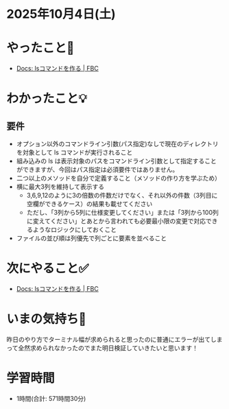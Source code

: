 # 2025年10月4日(土)

# やったこと📝

- [Docs: lsコマンドを作る \| FBC](https://bootcamp.fjord.jp/pages/ls-command#requirements)

# わかったこと💡
## 要件
- オプション以外のコマンドライン引数(パス指定)なしで現在のディレクトリを対象として ls コマンドが実行されること
- 組み込みの ls は表示対象のパスをコマンドライン引数として指定することができますが、今回はパス指定は必須要件ではありません。
- 二つ以上のメソッドを自分で定義すること（メソッドの作り方を学ぶため）
- 横に最大3列を維持して表示する
  - 3,6,9,12のように3の倍数の件数だけでなく、それ以外の件数（3列目に空欄ができるケース）の結果も載せてください
  - ただし、「3列から5列に仕様変更してください」または「3列から100列に変えてください」とあとから言われても必要最小限の変更で対応できるようなロジックにしておくこと
- ファイルの並び順は列優先で列ごとに要素を並べること

# 次にやること✅

- [Docs: lsコマンドを作る \| FBC](https://bootcamp.fjord.jp/pages/ls-command#requirements)

# いまの気持ち🫶

昨日のやり方でターミナル幅が求められると思ったのに普通にエラーが出てしまって全然求められなかったのでまた明日検証していきたいと思います！

# 学習時間

- 1時間(合計: 571時間30分)
